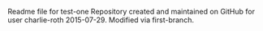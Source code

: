 Readme file for test-one Repository created and maintained on GitHub for user charlie-roth 2015-07-29.
Modified via first-branch.
